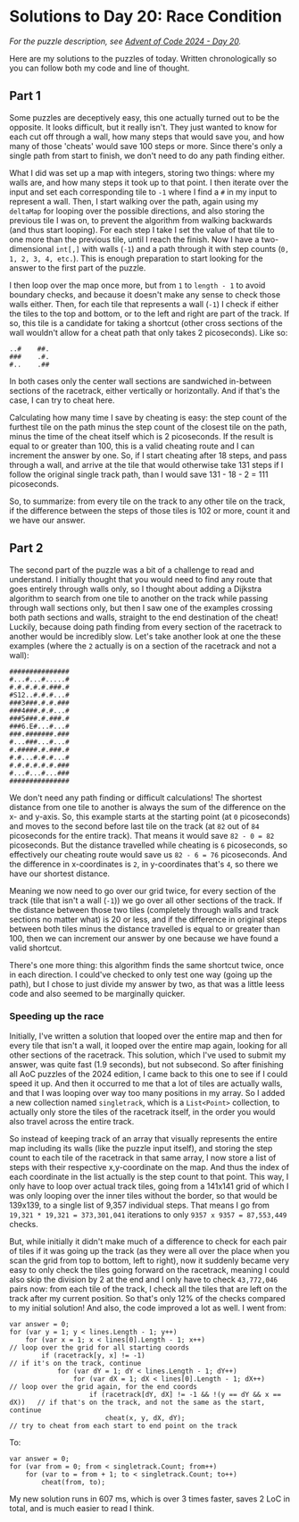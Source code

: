 # Solutions to Day 20: Race Condition

*For the puzzle description, see [Advent of Code 2024 - Day 20](https://adventofcode.com/2024/day/20).*

Here are my solutions to the puzzles of today. Written chronologically so you can follow both my code and line of thought.

## Part 1

Some puzzles are deceptively easy, this one actually turned out to be the opposite. It looks difficult, but it really isn't. They just wanted to know for each cut off through a wall, how many steps that would save you, and how many of those 'cheats' would save 100 steps or more. Since there's only a single path from start to finish, we don't need to do any path finding either.

What I did was set up a map with integers, storing two things: where my walls are, and how many steps it took up to that point. I then iterate over the input and set each corresponding tile to `-1` where I find a `#` in my input to represent a wall. Then, I start walking over the path, again using my `deltaMap` for looping over the possible directions, and also storing the previous tile I was on, to prevent the algorithm from walking backwards (and thus start looping). For each step I take I set the value of that tile to one more than the previous tile, until I reach the finish. Now I have a two-dimensional `int[,]` with walls (`-1`) and a path through it with step counts (`0, 1, 2, 3, 4, etc.`). This is enough preparation to start looking for the answer to the first part of the puzzle.

I then loop over the map once more, but from `1` to `length - 1` to avoid boundary checks, and because it doesn't make any sense to check those walls either. Then, for each tile that represents a wall (`-1`) I check if either the tiles to the top and bottom, or to the left and right are part of the track. If so, this tile is a candidate for taking a shortcut (other cross sections of the wall wouldn't allow for a cheat path that only takes 2 picoseconds). Like so:
```
..#    ##.
###    .#.
#..    .##
```
In both cases only the center wall sections are sandwiched in-between sections of the racetrack, either vertically or horizontally. And if that's the case, I can try to cheat here.

Calculating how many time I save by cheating is easy: the step count of the furthest tile on the path minus the step count of the closest tile on the path, minus the time of the cheat itself which is 2 picoseconds. If the result is equal to or greater than 100, this is a valid cheating route and I can increment the answer by one. So, if I start cheating after 18 steps, and pass through a wall, and arrive at the tile that would otherwise take 131 steps if I follow the original single track path, than I would save 131 - 18 - 2 = 111 picoseconds.

So, to summarize: from every tile on the track to any other tile on the track, if the difference between the steps of those tiles is 102 or more, count it and we have our answer.

## Part 2

The second part of the puzzle was a bit of a challenge to read and understand. I initially thought that you would need to find any route that goes entirely through walls only, so I thought about adding a Dijkstra algorithm to search from one tile to another on the track while passing through wall sections only, but then I saw one of the examples crossing both path sections and walls, straight to the end destination of the cheat! Luckily, because doing path finding from every section of the racetrack to another would be incredibly slow. Let's take another look at one the these examples (where the `2` actually is on a section of the racetrack and not a wall):
```
###############
#...#...#.....#
#.#.#.#.#.###.#
#S12..#.#.#...#
###3###.#.#.###
###4###.#.#...#
###5###.#.###.#
###6.E#...#...#
###.#######.###
#...###...#...#
#.#####.#.###.#
#.#...#.#.#...#
#.#.#.#.#.#.###
#...#...#...###
###############
```
We don't need any path finding or difficult calculations! The shortest distance from one tile to another is always the sum of the difference on the x- and y-axis. So, this example starts at the starting point (at `0` picoseconds) and moves to the second before last tile on the track (at `82` out of `84` picoseconds for the entire track). That means it would save `82 - 0 = 82` picoseconds. But the distance travelled while cheating is `6` picoseconds, so effectively our cheating route would save us `82 - 6 = 76` picoseconds. And the difference in x-coordinates is `2`, in y-coordinates that's `4`, so there we have our shortest distance.

Meaning we now need to go over our grid twice, for every section of the track (tile that isn't a wall (`-1`)) we go over all other sections of the track. If the distance between those two tiles (completely through walls and track sections no matter what) is 20 or less, and if the difference in original steps between both tiles minus the distance travelled is equal to or greater than 100, then we can increment our answer by one because we have found a valid shortcut.

There's one more thing: this algorithm finds the same shortcut twice, once in each direction. I could've checked to only test one way (going up the path), but I chose to just divide my answer by two, as that was a little leess code and also seemed to be marginally quicker.

### Speeding up the race
Initially, I've written a solution that looped over the entire map and then for every tile that isn't a wall, it looped over the entire map again, looking for all other sections of the racetrack. This solution, which I've used to submit my answer, was quite fast (1.9 seconds), but not subsecond. So after finishing all AoC puzzles of the 2024 edition, I came back to this one to see if I could speed it up. And then it occurred to me that a lot of tiles are actually walls, and that I was looping over way too many positions in my array. So I added a new collection named `singletrack`, which is a `List<Point>` collection, to actually only store the tiles of the racetrack itself, in the order you would also travel across the entire track.

So instead of keeping track of an array that visually represents the entire map including its walls (like the puzzle input itself), and storing the step count to each tile of the racetrack in that same array, I now store a list of steps with their respective x,y-coordinate on the map. And thus the index of each coordinate in the list actually is the step count to that point. This way, I only have to loop over actual track tiles, going from a 141x141 grid of which I was only looping over the inner tiles without the border, so that would be 139x139, to a single list of 9,357 individual steps. That means I go from `19,321 * 19,321 = 373,301,041` iterations to only `9357 x 9357 = 87,553,449` checks.

But, while initially it didn't make much of a difference to check for each pair of tiles if it was going up the track (as they were all over the place when you scan the grid from top to bottom, left to right), now it suddenly became very easy to only check the tiles going forward on the racetrack, meaning I could also skip the division by 2 at the end and I only have to check `43,772,046` pairs now: from each tile of the track, I check all the tiles that are left on the track after my current position. So that's only 12% of the checks compared to my initial solution! And also, the code improved a lot as well. I went from:
```
var answer = 0;
for (var y = 1; y < lines.Length - 1; y++)
    for (var x = 1; x < lines[0].Length - 1; x++)                           // loop over the grid for all starting coords
        if (racetrack[y, x] != -1)                                          // if it's on the track, continue
            for (var dY = 1; dY < lines.Length - 1; dY++)
                for (var dX = 1; dX < lines[0].Length - 1; dX++)            // loop over the grid again, for the end coords
                    if (racetrack[dY, dX] != -1 && !(y == dY && x == dX))   // if that's on the track, and not the same as the start, continue
                        cheat(x, y, dX, dY);                                // try to cheat from each start to end point on the track
```
To:
```
var answer = 0;
for (var from = 0; from < singletrack.Count; from++)
    for (var to = from + 1; to < singletrack.Count; to++)
        cheat(from, to);
```
My new solution runs in 607 ms, which is over 3 times faster, saves 2 LoC in total, and is much easier to read I think.
